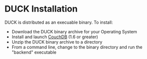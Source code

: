DUCK Installation
===================

DUCK is distributed as an execuable binary. To install:

* Download the DUCK binary archive for your Operating System
* Install and launch [CouchDB](http://couchdb.apache.org/) (1.6 or greater)
* Unzip the DUCK binary archive to a directory
* From a command line, change to the binary directory and run the "backend" executable



